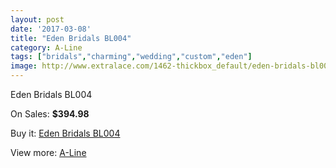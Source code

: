 ```yaml
---
layout: post
date: '2017-03-08'
title: "Eden Bridals BL004"
category: A-Line
tags: ["bridals","charming","wedding","custom","eden"]
image: http://www.extralace.com/1462-thickbox_default/eden-bridals-bl004.jpg
---
```

Eden Bridals BL004

On Sales: **$394.98**
<a href="https://www.extralace.com/a-line/691-eden-bridals-bl004.html"><amp-img layout="responsive" width="600" height="600" src="//www.extralace.com/1462-thickbox_default/eden-bridals-bl004.jpg" alt="Eden Bridals BL004 0" /></a>
<a href="https://www.extralace.com/a-line/691-eden-bridals-bl004.html"><amp-img layout="responsive" width="600" height="600" src="//www.extralace.com/1463-thickbox_default/eden-bridals-bl004.jpg" alt="Eden Bridals BL004 1" /></a>

Buy it: [Eden Bridals BL004](https://www.extralace.com/a-line/691-eden-bridals-bl004.html "Eden Bridals BL004")

View more: [A-Line](https://www.extralace.com/2-a-line "A-Line")